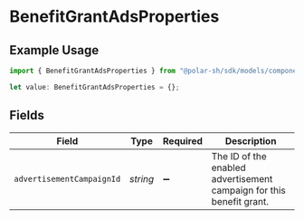 # BenefitGrantAdsProperties

## Example Usage

```typescript
import { BenefitGrantAdsProperties } from "@polar-sh/sdk/models/components";

let value: BenefitGrantAdsProperties = {};
```

## Fields

| Field                                                                | Type                                                                 | Required                                                             | Description                                                          |
| -------------------------------------------------------------------- | -------------------------------------------------------------------- | -------------------------------------------------------------------- | -------------------------------------------------------------------- |
| `advertisementCampaignId`                                            | *string*                                                             | :heavy_minus_sign:                                                   | The ID of the enabled advertisement campaign for this benefit grant. |